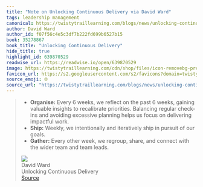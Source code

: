 ```yaml
---
title: "Note on Unlocking Continuous Delivery via David Ward"
tags: leadership management
canonical: https://twistytraillearning.com/blogs/news/unlocking-continuous-delivery
author: David Ward
author_id: f07f56c4e5c3df7b222fd699b6527b15
book: 35278867
book_title: "Unlocking Continuous Delivery"
hide_title: true
highlight_id: 639870529
readwise_url: https://readwise.io/open/639870529
image: https://twistytraillearning.com/cdn/shop/files/icon-removebg-preview.png?crop=center&height=32&v=1689211273&width=32
favicon_url: https://s2.googleusercontent.com/s2/favicons?domain=twistytraillearning.com
source_emoji: 🌐
source_url: "https://twistytraillearning.com/blogs/news/unlocking-continuous-delivery#:~:text=-%20**Organise%3A**%20Every,and%20team%20leads."
---
```


> - **Organise:** Every 6 weeks, we reflect on the past 6 weeks, gaining valuable insights to recalibrate priorities. Balancing regular check-ins and avoiding excessive planning helps us focus on delivering impactful work.
> - **Ship:** Weekly, we intentionally and iteratively ship in pursuit of our goals.
> - **Gather:** Every other week, we regroup, share, and connect with the wider team and team leads.
> <div class="quoteback-footer"><div class="quoteback-avatar"><img class="mini-favicon" src="https://s2.googleusercontent.com/s2/favicons?domain=twistytraillearning.com"></div><div class="quoteback-metadata"><div class="metadata-inner"><span style="display:none">FROM:</span><div aria-label="David Ward" class="quoteback-author"> David Ward</div><div aria-label="Unlocking Continuous Delivery" class="quoteback-title"> Unlocking Continuous Delivery</div></div></div><div class="quoteback-backlink"><a target="_blank" aria-label="go to the full text of this quotation" rel="noopener" href="https://twistytraillearning.com/blogs/news/unlocking-continuous-delivery#:~:text=-%20**Organise%3A**%20Every,and%20team%20leads." class="quoteback-arrow"> Source</a></div></div>